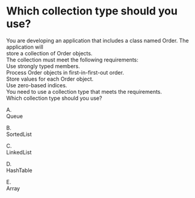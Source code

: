 Which collection type should you use?
=====================================

You are developing an application that includes a class named Order. The application will\
store a collection of Order objects.\
The collection must meet the following requirements:\
Use strongly typed members.\
Process Order objects in first-in-first-out order.\
Store values for each Order object.\
Use zero-based indices.\
You need to use a collection type that meets the requirements.\
Which collection type should you use?

A.\
Queue<T>

B.\
SortedList

C.\
LinkedList<T>

D.\
HashTable

E.\
Array<T>